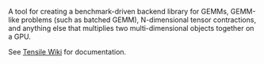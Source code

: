 
A tool for creating a benchmark-driven backend library for GEMMs, GEMM-like problems (such as batched GEMM), N-dimensional tensor contractions, and anything else that multiplies two multi-dimensional objects together on a GPU.


See [Tensile Wiki](https://github.com/RadeonOpenCompute/Tensile/wiki) for documentation.
